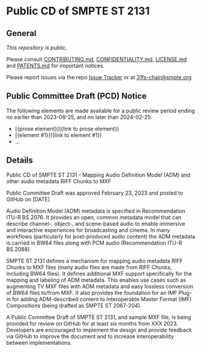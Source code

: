 # Public CD of SMPTE ST 2131

## General

_This repository is *public*._

Please consult [CONTRIBUTING.md](./CONTRIBUTING.md), [CONFIDENTIALITY.md](./CONFIDENTIALITY.md), [LICENSE.md](./LICENSE.md) and
[PATENTS.md](./PATENTS.md) for important notices.

Please report issues via the repo [Issue Tracker](https://github.com/SMPTE/st2131/issues) or at [31fs-chair@smpte.org](mailto:31fs-chair@smpte.org)

## Public Committee Draft (PCD) Notice

The following elements are made available for a public review period ending no earlier than 2023-08-25, and no later than 2024-02-25:

* [{prose element}]({link to prose element})
* [{element #1}]({link to element #1})
* ...

## Details

Public CD of SMPTE ST 2131 - Mapping Audio Definition Model (ADM) and other audio metadata RIFF Chunks to MXF

Public Committee Draft was approved February 23, 2023 and posted to GitHub on [DATE]

Audio Definition Model (ADM) metadata is specified in Recommendation ITU-R BS.2076. It provides an open, common metadata model that can describe channel-, object-, and scene-based audio to enable immersive and interactive experiences for broadcasting and cinema. In many workflows (particularly for post-produced audio content) the ADM metadata is carried in BW64 files along with PCM audio (Recommendation ITU-R BS.2088).

SMPTE ST 2131 defines a mechanism for mapping audio metadata RIFF Chunks to MXF files (many audio files are made from RIFF Chunks, including BW64 files). It defines additional MXF support specifically for the mapping and labeling of ADM metadata. This enables use cases such as augmenting TV MXF files with ADM metadata and easy lossless conversion of BW64 files to/from MXF. It also provides the foundation for an IMF Plug-in for adding ADM-described content to Interoperable Master Format (IMF) Compositions (being drafted as SMPTE ST 2067-204).

A Public Committee Draft of SMPTE ST 2131, and sample MXF file, is being provided for review on GitHub <link> for at least six months from XXX 2023. Developers are encouraged to implement the design and provide feedback via GitHub to improve the document and to increase interoperability between implementations.
